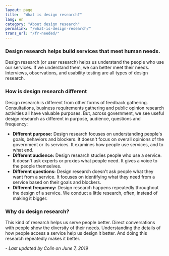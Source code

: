 ```yaml
---
layout: page
title:  "What is design research?"
lang: en
category: "About design research"
permalink: "/what-is-design-research/"
trans_url: "/fr-needed/"
---
```


### Design research helps build services that meet human needs.

Design research (or user research) helps us understand the people who use our services. If we understand them, we can better meet their needs. Interviews, observations, and usability testing are all types of design research.

### How is design research different
Design research is different from other forms of feedback gathering. Consultations, business requirements gathering and public opinion research activities all have valuable purposes. But, across government, we see useful design research as different in purpose, audience, questions and frequency:
* **Different purpose:** Design research focuses on understanding people's goals, behaviors and blockers. It doesn't focus on overall opinions of the government or its services. It examines how people use services, and to what end.
* **Different audience:** Design research studies people who use a service. It doesn't ask experts or proxies what people need. It gives a voice to the people themselves.
* **Different questions:** Design research doesn't ask people what they want from a service. It focuses on identifying what they need from a service based on their goals and blockers.
* **Different frequency:** Design research happens repeatedly throughout the design of a service. We conduct a little research, often, instead of making it bigger.

### Why do design research?
This kind of research helps us serve people better. Direct conversations with people show the diversity of their needs. Understanding the details of how people access a service help us design it better. And doing this research repeatedly makes it better.


_- Last updated by Colin on June 7, 2019_

